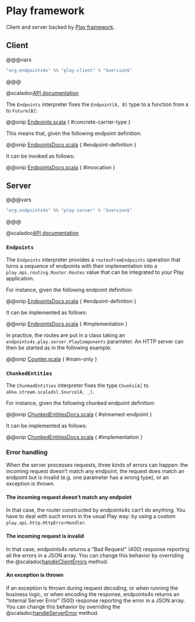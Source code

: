 # Play framework

Client and server backed by [Play framework](https://www.playframework.com/).

## Client

@@@vars
~~~ scala
"org.endpoints4s" %% "play-client" % "$version$"
~~~
@@@

@scaladoc[API documentation](endpoints4s.play.client.index)

The `Endpoints` interpreter fixes the `Endpoint[A, B]` type to a function from
`A` to `Future[B]`:

@@snip [Endpoints.scala](/play/client/src/main/scala/endpoints4s/play/client/Endpoints.scala) { #concrete-carrier-type }

This means that, given the following endpoint definition:

@@snip [EndpointsDocs.scala](/algebras/algebra/src/test/scala/endpoints4s/algebra/EndpointsDocs.scala) { #endpoint-definition }

It can be invoked as follows:

@@snip [EndpointsDocs.scala](/play/client/src/test/scala/endpoints4s/play/client/EndpointsDocs.scala) { #invocation }

## Server

@@@vars
~~~ scala
"org.endpoints4s" %% "play-server" % "$version$"
~~~
@@@

@scaladoc[API documentation](endpoints4s.play.server.index)

### `Endpoints`

The `Endpoints` interpreter provides a `routesFromEndpoints` operation that turns
a sequence of endpoints with their implementation into a `play.api.routing.Router.Routes`
value that can be integrated to your Play application.

For instance, given the following endpoint definition:

@@snip [EndpointsDocs.scala](/algebras/algebra/src/test/scala/endpoints4s/algebra/EndpointsDocs.scala) { #endpoint-definition }

It can be implemented as follows:

@@snip [EndpointsDocs.scala](/play/server/src/test/scala/endpoints4s/play/server/EndpointsDocs.scala) { #implementation }

In practice, the routes are put in a class taking an `endpoints4s.play.server.PlayComponents`
parameter. An HTTP server can then be started as in the following example:

@@snip [Counter.scala](/documentation/examples/documented/src/main/scala/counter/Counter.scala) { #main-only }

### `ChunkedEntities`

The `ChunkedEntities` interpreter fixes the type `Chunks[A]` to `akka.stream.scaladsl.Source[A, _]`.

For instance, given the following chunked endpoint definition:

@@snip [ChunkedEntitiesDocs.scala](/algebras/algebra/src/test/scala/endpoints4s/algebra/ChunkedEntitiesDocs.scala) { #streamed-endpoint }

It can be implemented as follows:

@@snip [ChunkedEntitiesDocs.scala](/play/server/src/test/scala/endpoints4s/play/server/ChunkedEntitiesDocs.scala) { #implementation }

### Error handling

When the server processes requests, three kinds of errors can happen: the incoming request doesn’t match
any endpoint, the request does match an endpoint but is invalid (e.g. one parameter has a wrong type), or
an exception is thrown.

#### The incoming request doesn’t match any endpoint

In that case, the router constructed by endpoints4s can’t do anything. You have to deal with such
errors in the usual Play way: by using a custom `play.api.http.HttpErrorHandler`.

#### The incoming request is invalid

In that case, endpoints4s returns a “Bad Request” (400) response reporting all the errors in a
JSON array. You can change this behavior by overriding the
@scaladoc[handleClientErrors](endpoints4s.play.server.Urls) method.

#### An exception is thrown

If an exception is thrown during request decoding, or when running the business logic, or when
encoding the response, endpoints4s returns an “Internal Server Error” (500) response reporting
the error in a JSON array. You can change this behavior by overriding the
@scaladoc[handleServerError](endpoints4s.play.server.Endpoints) method.
